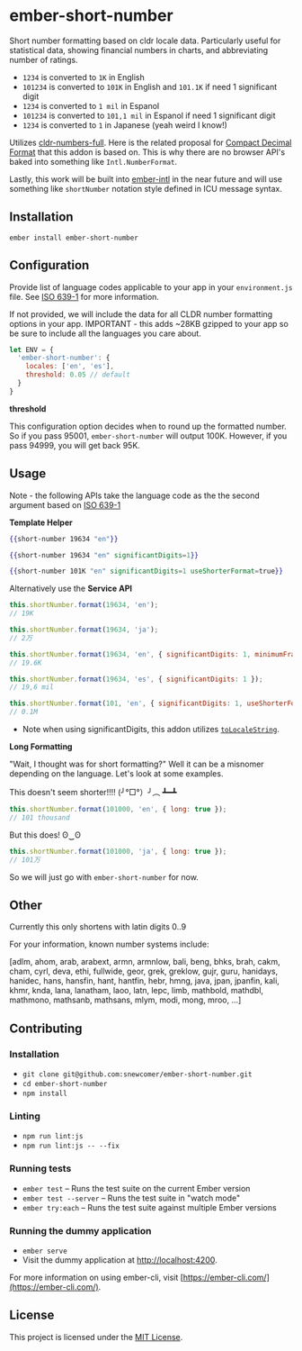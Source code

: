 ember-short-number
==============================================================================

Short number formatting based on cldr locale data.  Particularly useful for statistical data, showing financial numbers in charts, and abbreviating number of ratings.

- `1234` is converted to `1K` in English
- `101234` is converted to `101K` in English and `101.1K` if need 1 significant digit
- `1234` is converted to `1 mil` in Espanol
- `101234` is converted to `101,1 mil` in Espanol if need 1 significant digit
- `1234` is converted to `1` in Japanese (yeah weird I know!)

Utilizes [cldr-numbers-full](https://github.com/unicode-cldr/cldr-numbers-full). Here is the related proposal for [Compact Decimal Format](https://github.com/tc39/ecma402/issues/37) that this addon is based on.  This is why there are no browser API's baked into something like `Intl.NumberFormat`.

Lastly, this work will be built into [ember-intl](https://github.com/ember-intl/ember-intl) in the near future and will use something like `shortNumber` notation style defined in ICU message syntax.

Installation
------------------------------------------------------------------------------

```
ember install ember-short-number
```

Configuration
------------------------------------------------------------------------------
Provide list of language codes applicable to your app in your `environment.js` file.  See [ISO 639-1](http://www.loc.gov/standards/iso639-2/php/code_list.php) for more information.

If not provided, we will include the data for all CLDR number formatting options in your app.  IMPORTANT - this adds ~28KB gzipped to your app so be sure to include all the languages you care about.

```js
let ENV = {
  'ember-short-number': {
    locales: ['en', 'es'],
    threshold: 0.05 // default
  }
}
```

**threshold**

This configuration option decides when to round up the formatted number.  So if you pass 95001, `ember-short-number` will output 100K.  However, if you pass 94999, you will get back 95K.

Usage
------------------------------------------------------------------------------
Note - the following APIs take the language code as the the second argument based on [ISO 639-1](http://www.loc.gov/standards/iso639-2/php/code_list.php)

**Template Helper**

```hbs
{{short-number 19634 "en"}}
```

```hbs
{{short-number 19634 "en" significantDigits=1}}
```

```hbs
{{short-number 101K "en" significantDigits=1 useShorterFormat=true}}
```

Alternatively use the **Service API**

```js
this.shortNumber.format(19634, 'en');
// 19K
```

```js
this.shortNumber.format(19634, 'ja');
// 2万
```

```js
this.shortNumber.format(19634, 'en', { significantDigits: 1, minimumFractionDigits: 1, maximumFractionDigits: 2 });
// 19.6K
```

```js
this.shortNumber.format(19634, 'es', { significantDigits: 1 });
// 19,6 mil
```

```js
this.shortNumber.format(101, 'en', { significantDigits: 1, useShorterFormat: true });
// 0.1M
```

* Note when using significantDigits, this addon utilizes [`toLocaleString`](https://developer.mozilla.org/en-US/docs/Web/JavaScript/Reference/Global_Objects/Number/toLocaleString).


**Long Formatting**

"Wait, I thought was for short formatting?" Well it can be a misnomer depending on the language.  Let's look at some examples.

This doesn't seem shorter!!!! (╯°□°）╯︵ ┻━┻
```js
this.shortNumber.format(101000, 'en', { long: true });
// 101 thousand
```

But this does! ʘ‿ʘ
```js
this.shortNumber.format(101000, 'ja', { long: true });
// 101万
```

So we will just go with `ember-short-number` for now.


Other
------------------------------------------------------------------------------
Currently this only shortens with latin digits 0..9

For your information, known number systems include:

[adlm, ahom, arab, arabext, armn, armnlow, bali, beng, bhks, brah,
 cakm, cham, cyrl, deva, ethi, fullwide, geor, grek, greklow, gujr,
 guru, hanidays, hanidec, hans, hansfin, hant, hantfin, hebr, hmng,
 java, jpan, jpanfin, kali, khmr, knda, lana, lanatham, laoo, latn,
 lepc, limb, mathbold, mathdbl, mathmono, mathsanb, mathsans, mlym,
 modi, mong, mroo, ...]


Contributing
------------------------------------------------------------------------------

### Installation

* `git clone git@github.com:snewcomer/ember-short-number.git`
* `cd ember-short-number`
* `npm install`

### Linting

* `npm run lint:js`
* `npm run lint:js -- --fix`

### Running tests

* `ember test` – Runs the test suite on the current Ember version
* `ember test --server` – Runs the test suite in "watch mode"
* `ember try:each` – Runs the test suite against multiple Ember versions

### Running the dummy application

* `ember serve`
* Visit the dummy application at [http://localhost:4200](http://localhost:4200).

For more information on using ember-cli, visit [https://ember-cli.com/](https://ember-cli.com/).

License
------------------------------------------------------------------------------

This project is licensed under the [MIT License](LICENSE.md).
